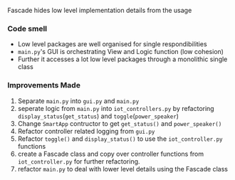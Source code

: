 Fascade hides low level implementation details from the usage 



### Code smell
* Low level packages are well organised for single respondibilities 
* `main.py`'s GUI is orchestrating View and Logic function (low cohesion)
* Further it accesses a lot low level packages through a monolithic single class 


### Improvements Made
1. Separate `main.py` into `gui.py` and `main.py`
1. seperate logic from `main.py` into `iot_controllers.py` by refactoring `display_status`(`get_status`)  and `toggle`(`power_speaker`) 
1. Change `SmartApp` contructor to get `get_status()` and `power_speaker()`
1. Refactor controller related logging from `gui.py`
1. Refactor `toggle()` and `display_status()` to use the `iot_controller.py` functions
1. create a Fascade class and copy over controller functions from `iot_controller.py` for further refactoring. 
1. refactor `main.py` to deal with lower level details using the Fascade class 

